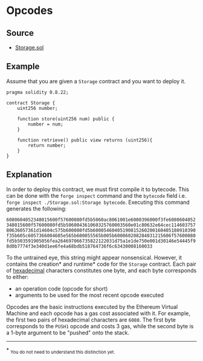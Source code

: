 # Opcodes

## Source

- [Storage.sol](./Storage.sol)

## Example

Assume that you are given a `Storage` contract and you want to deploy it.

```solidity
pragma solidity 0.8.22;

contract Storage {
    uint256 number;

    function store(uint256 num) public {
        number = num;
    }

    function retrieve() public view returns (uint256){
        return number;
    }
}
```

## Explanation

In order to deploy this contract, we must first compile it to bytecode. This can be done with the `forge inspect` command and the `bytecode` field i.e. `forge inspect ./Storage.sol:Storage bytecode`. Executing this command generates the following:

`6080604052348015600f57600080fd5b5060ac8061001e6000396000f3fe6080604052348015600f57600080fd5b506004361060325760003560e01c80632e64cec11460375780636057361d14604c575b600080fd5b60005460405190815260200160405180910390f35b605c6057366004605e565b600055565b005b600060208284031215606f57600080fd5b503591905056fea264697066735822122031d75a1e1de750e001d30146e54445f98d0b7774f3e340d1ee6fe4a68bdb518764736f6c63430008160033`

To the untrained eye, this string might appear nonsensical. However, it contains the creation* and runtime* code for the `Storage` contract. Each pair of [hexadecimal](https://en.wikipedia.org/wiki/Hexadecimal) characters constitutes one byte, and each byte corresponds to either:

- an operation code (opcode for short)
- arguments to be used for the most recent opcode executed

Opcodes are the basic instructions executed by the Ethereum Virtual Machine and each opcode has a gas cost associated with it. For example, the first two pairs of hexadecimal characters are `6080`. The first byte corresponds to the `PUSH1` opcode and costs 3 gas, while the second byte is a 1-byte argument to be "pushed" onto the stack.

---

\* <sub>You do not need to understand this distinction yet.</sub>